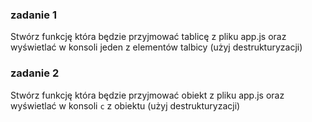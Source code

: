 ### zadanie 1
Stwórz funkcję która będzie przyjmować tablicę z pliku app.js oraz wyświetlać w konsoli jeden z elementów talbicy (użyj destrukturyzacji)

### zadanie 2 
Stwórz funkcję która będzie przyjmować obiekt z pliku app.js oraz wyświetlać w konsoli `c` z obiektu (użyj destrukturyzacji)
